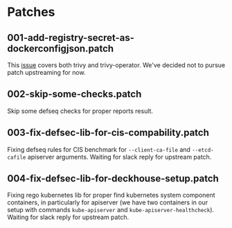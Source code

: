 # Patches

## 001-add-registry-secret-as-dockerconfigjson.patch

This [issue](https://github.com/aquasecurity/trivy-operator/issues/695) covers both trivy and trivy-operator. We've decided not to pursue patch upstreaming for now.

## 002-skip-some-checks.patch

Skip some defseq checks for proper reports result.

## 003-fix-defsec-lib-for-cis-compability.patch

Fixing defseq rules for CIS benchmark for `--client-ca-file` and `--etcd-cafile` apiserver arguments. Waiting for slack reply for upstream patch.

## 004-fix-defsec-lib-for-deckhouse-setup.patch

Fixing rego kubernetes lib for proper find kubernetes system component containers, in particularly for apiserver (we have two containers in our setup with commands `kube-apiserver` and `kube-apiserver-healthcheck`). Waiting for slack reply for upstream patch.
